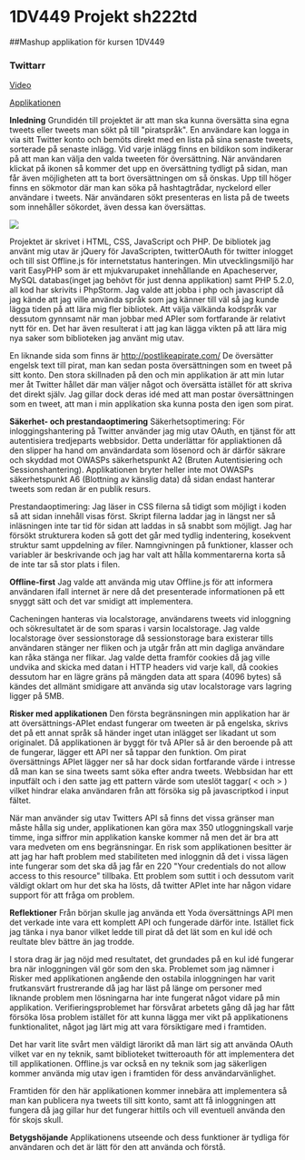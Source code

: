 # 1DV449 Projekt sh222td 

##Mashup applikation för kursen 1DV449

### Twittarr

[Video](https://vimeo.com/151878425)

[Applikationen](http://sandrahansson.net/twittarr/)

<strong>Inledning</strong>
Grundidén till projektet är att man ska kunna översätta sina egna tweets eller tweets man sökt på till "piratspråk". En användare kan logga in via sitt Twitter konto och bemöts direkt med en lista på sina senaste tweets, sorterade på senaste inlägg. Vid varje inlägg finns en bildikon som indikerar på att man kan välja den valda tweeten för översättning. När användaren klickat på ikonen så kommer det upp en översättning tydligt på sidan, man får även möjligheten att ta bort översättningen om så önskas. Upp till höger finns en sökmotor där man kan söka på hashtagtrådar, nyckelord eller användare i tweets. När användaren sökt presenteras en lista på de tweets som innehåller sökordet, även dessa kan översättas.

<img src='https://github.com/sh222td/1DV449-sh222td-projekt/blob/master/img/Schematiskt%20fl%C3%B6de.jpg'>

Projektet är skrivet i HTML, CSS, JavaScript och PHP. De bibliotek jag använt mig utav är jQuery för JavaScripten, twitterOAuth för twitter inlogget och till sist Offline.js för internetstatus hanteringen. Min utvecklingsmiljö har varit EasyPHP som är ett mjukvarupaket innehållande en Apacheserver, MySQL databas(inget jag behövt för just denna applikation) samt PHP 5.2.0, all kod har skrivits i PhpStorm. Jag valde att jobba i php och javascript då jag kände att jag ville använda språk som jag känner till väl så jag kunde lägga tiden på att lära mig fler bibliotek. Att välja välkända kodspråk var dessutom gynnsamt när man jobbar med APIer som fortfarande är relativt nytt för en. Det har även resulterat i att jag kan lägga vikten på att lära mig nya saker som biblioteken jag använt mig utav.

En liknande sida som finns är http://postlikeapirate.com/ De översätter engelsk text till pirat, man kan sedan posta översättningen som en tweet på sitt konto. Den stora skillnaden på den och min applikation är att min lutar mer åt Twitter hållet där man väljer något och översätta istället för att skriva det direkt själv. Jag gillar dock deras idé med att man postar översättningen som en tweet, att man i min applikation ska kunna posta den igen som pirat. 

<strong>Säkerhet- och prestandaoptimering</strong>
Säkerhetsoptimering: För inloggingshantering på Twitter använder jag mig utav OAuth, en tjänst för att autentisiera tredjeparts webbsidor. Detta underlättar för appliaktionen då den slipper ha hand om användardata som lösenord och är därför säkrare och skyddad mot OWASPs säkerhetspunkt A2 (Bruten Autentisiering och Sessionshantering). Applikationen bryter heller inte mot OWASPs säkerhetspunkt A6 (Blottning av känslig data) då sidan endast hanterar tweets som redan är en publik resurs.

Prestandaoptimering: Jag läser in CSS filerna så tidigt som möjligt i koden så att sidan innehåll visas först. Skript filerna laddar jag in längst ner så inläsningen inte tar tid för sidan att laddas in så snabbt som möjligt. 
Jag har försökt strukturera koden så gott det går med tydlig indentering, kosekvent struktur samt uppdelning av filer. Namngivningen på funktioner, klasser och variabler är beskrivande och jag har valt att hålla kommentarerna korta så de inte tar så stor plats i filen.

<strong>Offline-first</strong>
Jag valde att använda mig utav Offline.js för att informera användaren ifall internet är nere då det presenterade informationen på ett snyggt sätt och det var smidigt att implementera.

Cacheningen hanteras via localstorage, användarens tweets vid inloggning och sökresultatet är de som sparas i varsin localstorage. Jag valde localstorage över sessionstorage då sessionstorage bara existerar tills användaren stänger ner fliken och ja utgår från att min dagliga användare kan råka stänga ner flikar. Jag valde detta framför cookies då jag ville undvika and skicka med datan i HTTP headers vid varje kall, då cookies dessutom har en lägre gräns på mängden data att spara (4096 bytes) så kändes det allmänt smidigare att använda sig utav localstorage vars lagring ligger på 5MB.

<strong>Risker med applikationen</strong>
Den första begränsningen min applikation har är att översättnings-APIet endast fungerar om tweeten är på engelska, skrivs det på ett annat språk så händer inget utan inlägget ser likadant ut som originalet.
Då applikationen är byggt för två APIer så är den beroende på att de fungerar, lägger ett API ner så tappar den funktion. Om pirat översättnings APIet lägger ner så har dock sidan fortfarande värde i intresse då man kan se sina tweets samt söka efter andra tweets.
Webbsidan har ett inputfält och i den satte jag ett pattern värde som uteslöt taggar( < och > ) vilket hindrar elaka användaren från att försöka sig på javascriptkod i input fältet.

När man använder sig utav Twitters API så finns det vissa gränser man måste hålla sig under, applikationen kan göra max 350 utloggningskall varje timme, inga siffror min applikation kanske kommer nå men det är bra att vara medveten om ens begränsningar.
En risk som applikationen besitter är att jag har haft problem med stabiliteten med inloggnin då det i vissa lägen inte fungerar som det ska då jag får en 220 "Your credentials do not allow access to this resource" tillbaka. Ett problem som suttit i och dessutom varit väldigt oklart om hur det ska ha lösts, då twitter APIet inte har någon vidare support för att fråga om problem. 

<strong>Reflektioner</strong>
Från början skulle jag använda ett Yoda översättnings API men det verkade inte vara ett komplett API och fungerade därför inte. Istället fick jag tänka i nya banor vilket ledde till pirat då det lät som en kul idé och reultate blev bättre än jag trodde.

I stora drag är jag nöjd med resultatet, det grundades på en kul idé fungerar bra när inloggningen väl gör som den ska. Problemet som jag nämner i Risker med applikationen angående den ostabila inloggningen har varit frutkansvärt frustrerande då jag har läst på länge om personer med liknande problem men lösningarna har inte fungerat något vidare på min applikation. Verifieringsproblemet har försvårat arbetets gång då jag har fått försöka lösa problem istället för att kunna lägga mer vikt på applikationens funktionalitet, något jag lärt mig att vara försiktigare med i framtiden.

Det har varit lite svårt men väldigt lärorikt då man lärt sig att använda OAuth vilket var en ny teknik, samt biblioteket twitteroauth för att implementera det till applikationen. Offline.js var också en ny teknik som jag säkerligen kommer använda mig utav igen i framtiden för dess användarvänlighet. 

Framtiden för den här applikationen kommer innebära att implementera så man kan publicera nya tweets till sitt konto, samt att få inloggningen att fungera då jag gillar hur det fungerar hittils och vill eventuell använda den för skojs skull.

<strong>Betygshöjande</strong>
Applikationens utseende och dess funktioner är tydliga för användaren och det är lätt för den att använda och förstå. 


